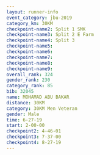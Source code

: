 ```yaml
---
layout: runner-info 
event_category: jbu-2019 
category_km: 30KM 
checkpoint-name2: Split 1 SMK 
checkpoint-name3: Split 2 E Farm 
checkpoint-name4: Split 3 
checkpoint-name5: 
checkpoint-name6: 
checkpoint-name7: 
checkpoint-name8: 
checkpoint-name9: 
overall_rank: 324
gender_rank: 230
category_rank: 85
bib: 32045
name: MOHAMAD ABU BAKAR
distance: 30KM
category: 30KM Men Veteran
gender: Male
time: 6-27-19
start: 2-00-00
checkpoint2: 4-46-01
checkpoint3: 7-37-00
checkpoint4: 8-27-19
---
```

